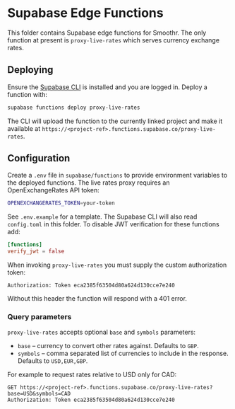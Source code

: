 # Supabase Edge Functions

This folder contains Supabase edge functions for Smoothr. The only function at present is `proxy-live-rates` which serves currency exchange rates.

## Deploying

Ensure the [Supabase CLI](https://supabase.com/docs/guides/cli) is installed and you are logged in.
Deploy a function with:

```bash
supabase functions deploy proxy-live-rates
```

The CLI will upload the function to the currently linked project and make it available at `https://<project-ref>.functions.supabase.co/proxy-live-rates`.

## Configuration

Create a `.env` file in `supabase/functions` to provide environment variables to
the deployed functions. The live rates proxy requires an OpenExchangeRates API
token:

```bash
OPENEXCHANGERATES_TOKEN=your-token
```

See `.env.example` for a template. The Supabase CLI will also read `config.toml`
in this folder. To disable JWT verification for these functions add:

```toml
[functions]
verify_jwt = false
```

When invoking `proxy-live-rates` you must supply the custom authorization token:

```http
Authorization: Token eca2385f63504d80a624d130cce7e240
```

Without this header the function will respond with a 401 error.

### Query parameters

`proxy-live-rates` accepts optional `base` and `symbols` parameters:

- `base` – currency to convert other rates against. Defaults to `GBP`.
- `symbols` – comma separated list of currencies to include in the response. Defaults to `USD,EUR,GBP`.

For example to request rates relative to USD only for CAD:

```http
GET https://<project-ref>.functions.supabase.co/proxy-live-rates?base=USD&symbols=CAD
Authorization: Token eca2385f63504d80a624d130cce7e240
```

